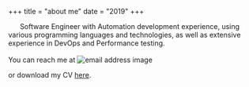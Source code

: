 +++
title = "about me"
date = "2019"
+++

&nbsp;&nbsp;&nbsp;&nbsp;&nbsp;&nbsp;Software Engineer with Automation development experience, using various programming languages and technologies, as well as extensive experience in DevOps and Performance testing.
<br>
<br>
You can reach me at ![email address image](https://paulcosma.com/public/email-address-image.png) 

or download my CV [here](https://paulcosma.com/public/paul-cosma-cv.pdf).


